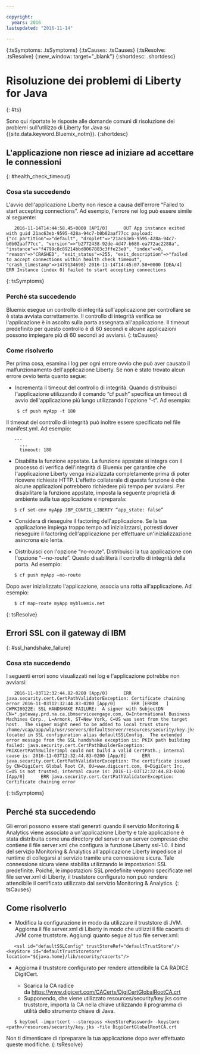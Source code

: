 ```yaml
---

copyright:
  years: 2016
lastupdated: "2016-11-14"

---
```


{:tsSymptoms: .tsSymptoms}
{:tsCauses: .tsCauses}
{:tsResolve: .tsResolve}
{:new_window: target="_blank"}
{:shortdesc: .shortdesc}

# Risoluzione dei problemi di Liberty for Java
{: #ts}


Sono qui riportate le risposte alle domande comuni di risoluzione dei problemi sull'utilizzo di Liberty for Java su {{site.data.keyword.Bluemix_notm}}.
{:shortdesc}

## L'applicazione non riesce ad iniziare ad accettare le connessioni
{: #health_check_timeout}

### Cosa sta succedendo

L'avvio dell'applicazione Liberty non riesce a causa dell'errore “Failed to start accepting connections”. Ad esempio, l'errore nei log può essere simile al seguente:

```
   2016-11-14T14:44:58.45+0000 [API/0]      OUT App instance exited with guid 21ac63eb-9595-428a-94c7-b0b02aaf77cc payload: {"cc_partition"=>"default", "droplet"=>"21ac63eb-9595-428a-94c7-b0b02aaf77cc", "version"=>"b2772438-92de-4d47-b680-ea772ac2288a", "instance"=>"f4799c8c89214bbd8067883c3ffe23e0", "index"=>0, "reason"=>"CRASHED", "exit_status"=>255, "exit_description"=>"failed to accept connections within health check timeout", "crash_timestamp"=>1479134698} 2016-11-14T14:45:07.50+0000 [DEA/4]      ERR Instance (index 0) failed to start accepting connections
```

{: tsSymptoms}

### Perché sta succedendo

Bluemix esegue un controllo di integrità sull'applicazione per controllare se è stata avviata correttamente. Il controllo di integrità verifica se l'applicazione è in ascolto sulla porta assegnata all'applicazione. Il timeout predefinito per questo controllo è di 60 secondi e alcune applicazioni possono impiegare più di 60 secondi ad avviarsi.
{: tsCauses}

### Come risolverlo

Per prima cosa, esamina i log per ogni errore ovvio che può aver causato il malfunzionamento dell'applicazione Liberty. Se non è stato trovato alcun errore ovvio tenta quanto segue:

* Incrementa il timeout del controllo di integrità. Quando distribuisci l'applicazione utilizzando il comando “cf push” specifica un timeout di avvio dell'applicazione più lungo utilizzando l'opzione “-t”. Ad esempio:

```
    $ cf push myApp -t 180
```

Il timeout del controllo di integrità può inoltre essere specificato nel file manifest.yml. Ad esempio:

```
   ---
     ...
     timeout: 180
```

* Disabilita la funzione appstate. La funzione appstate si integra con il processo di verifica dell'integrità di Bluemix per garantire che l'applicazione Liberty venga inizializzata completamente prima di poter ricevere richieste HTTP. L'effetto collaterale di questa funzione è che alcune applicazioni potrebbero richiedere più tempo per avviarsi. Per disabilitare la funzione appstate, imposta la seguente proprietà di ambiente sulla tua applicazione e ripreparala:

```
   $ cf set-env myApp JBP_CONFIG_LIBERTY “app_state: false”
```

* Considera di rieseguire il factoring dell'applicazione. Se la tua applicazione impiega troppo tempo ad inizializzarsi, potresti dover rieseguire il factoring dell'applicazione per effettuare un'inizializzazione asincrona e/o lenta.

* Distribuisci con l'opzione “no-route”. Distribuisci la tua applicazione con l'opzione “--no-route”. Questo disabiliterà il controllo di integrità della porta. Ad esempio:

```
   $ cf push myApp –no-route
```

Dopo aver inizializzato l'applicazione, associa una rotta all'applicazione. Ad esempio:

```
   $ cf map-route myApp mybluemix.net
```

{: tsResolve}

## Errori SSL con il gateway di IBM
{: #ssl_handshake_failure}

### Cosa sta succedendo

I seguenti errori sono visualizzati nei log e l'applicazione potrebbe non avviarsi:

```
   2016-11-03T12:32:44.82-0200 [App/0]      ERR java.security.cert.CertPathValidatorException: Certificate chaining error 2016-11-03T12:32:44.83-0200 [App/0]      ERR [ERROR   ] CWPKI0022E: SSL HANDSHAKE FAILURE:  A signer with SubjectDN CN=*.gateway.prd.na.ca.ibmserviceengage.com, O=International Business Machines Corp., L=Armonk, ST=New York, C=US was sent from the target host.  The signer might need to be added to local trust store /home/vcap/app/wlp/usr/servers/defaultServer/resources/security/key.jks, located in SSL configuration alias defaultSSLConfig.  The extended error message from the SSL handshake exception is: PKIX path building failed: java.security.cert.CertPathBuilderException: PKIXCertPathBuilderImpl could not build a valid CertPath.; internal cause is: 2016-11-03T12:32:44.83-0200 [App/0]      ERR java.security.cert.CertPathValidatorException: The certificate issued by CN=DigiCert Global Root CA, OU=www.digicert.com, O=DigiCert Inc, C=US is not trusted; internal cause is: 2016-11-03T12:32:44.83-0200 [App/0]      ERR java.security.cert.CertPathValidatorException: Certificate chaining error
```
{: tsSymptoms}


## Perché sta succedendo

Gli errori possono essere stati generati quando il servizio Monitoring & Analytics viene associato a un'applicazione Liberty e tale applicazione è stata distribuita come una directory del server o un server compresso che contiene il file server.xml che configura la funzione Liberty ssl-1.0. Il bind del servizio Monitoring & Analytics all'applicazione Liberty impedisce al runtime di collegarsi al servizio tramite una connessione sicura. Tale connessione sicura viene stabilita utilizzando le impostazioni SSL predefinite. Poiché, le impostazioni SSL predefinite vengono specificate nel file server.xml di Liberty, il truststore configurato non può rendere attendibile il certificato utilizzato dal servizio Monitoring & Analytics.
{: tsCauses}

## Come risolverlo

* Modifica la configurazione in modo da utilizzare il truststore di JVM. Aggiorna il file server.xml di Liberty in modo che utilizzi il file cacerts di JVM come truststore. Aggiungi quanto segue al tuo file server.xml:
```
   <ssl id="defaultSSLConfig" trustStoreRef="defaultTrustStore"/> <keyStore id="defaultTrustStoretore" location="${java.home}/lib/security/cacerts"/>
```

* Aggiorna il truststore configurato per rendere attendibile la CA RADICE DigitCert.

  * Scarica la CA radice da https://www.digicert.com/CACerts/DigiCertGlobalRootCA.crt
  * Supponendo, che viene utilizzato resources/security/key.jks come truststore, importa la CA nella chiave utilizzando il programma di utilità dello strumento chiave di Java.

```
   $ keytool -importcert --storepass <keyStorePassword> -keystore <path>/resources/security/key.jks -file DigiCertGlobalRootCA.crt
```

Non ti dimenticare di ripreparare la tua applicazione dopo aver effettuato queste modifiche.
{: tsResolve}
